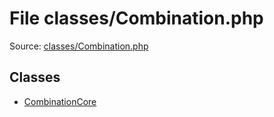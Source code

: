 File classes/Combination.php
=========

Source: [classes/Combination.php](https://github.com/PrestaShop/PrestaShop/blob/1.5.4.1/classes/Combination.php)


Classes
-------

* [CombinationCore](class.CombinationCore.md)

